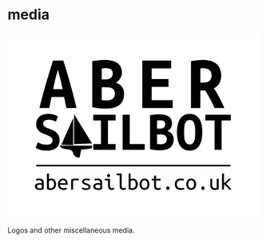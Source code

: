 media
=====

![Alt text](/abersailbot-logo-paths.svg?raw=true)

Logos and other miscellaneous media.
